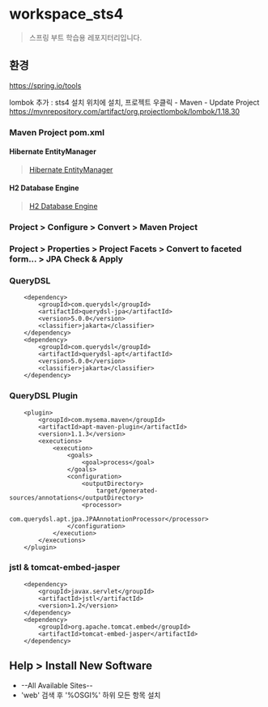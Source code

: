 # workspace_sts4

> 스프링 부트 학습용 레포지터리입니다.

## 환경
https://spring.io/tools

lombok 추가 : sts4 설치 위치에 설치, 프로젝트 우클릭 - Maven - Update Project
https://mvnrepository.com/artifact/org.projectlombok/lombok/1.18.30

### Maven Project pom.xml
#### Hibernate EntityManager
> [Hibernate EntityManager](https://mvnrepository.com/artifact/org.hibernate/hibernate-entitymanager/5.6.15.Final)
#### H2 Database Engine
> [H2 Database Engine](https://mvnrepository.com/artifact/com.h2database/h2/2.2.224)
### Project > Configure > Convert > Maven Project
### Project > Properties > Project Facets > Convert to faceted form... > JPA Check & Apply
### QueryDSL
> <!--dependency-->
		<dependency>
			<groupId>com.querydsl</groupId>
			<artifactId>querydsl-jpa</artifactId>
			<version>5.0.0</version>
			<classifier>jakarta</classifier>
		</dependency>
		<dependency>
			<groupId>com.querydsl</groupId>
			<artifactId>querydsl-apt</artifactId>
			<version>5.0.0</version>
			<classifier>jakarta</classifier>
		</dependency>
### QueryDSL Plugin
> <!--plugin-->
		<plugin>
			<groupId>com.mysema.maven</groupId>
			<artifactId>apt-maven-plugin</artifactId>
			<version>1.1.3</version>
			<executions>
				<execution>
					<goals>
						<goal>process</goal>
					</goals>
					<configuration>
						<outputDirectory>
							target/generated-sources/annotations</outputDirectory>
						<processor>
							com.querydsl.apt.jpa.JPAAnnotationProcessor</processor>
					</configuration>
				</execution>
			</executions>
		</plugin>
### jstl & tomcat-embed-jasper
> <!--dependency-->
		<dependency>
			<groupId>javax.servlet</groupId>
			<artifactId>jstl</artifactId>
			<version>1.2</version>
		</dependency>
		<dependency>
			<groupId>org.apache.tomcat.embed</groupId>
			<artifactId>tomcat-embed-jasper</artifactId>
		</dependency>
## Help > Install New Software
- --All Available Sites--
- 'web' 검색 후 '%OSGI%' 하위 모든 항목 설치
